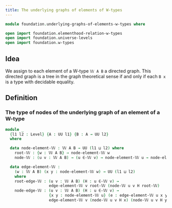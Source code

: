 ```yaml
---
title: The underlying graphs of elements of W-types
---
```


```agda
module foundation.underlying-graphs-of-elements-w-types where

open import foundation.elementhood-relation-w-types
open import foundation.universe-levels
open import foundation.w-types
```

## Idea

We assign to each element of a W-type `𝕎 A B` a directed graph. This directed graph is a tree in the graph theoretical sense if and only if each `B x` is a type with decidable equality.


## Definition

### The type of nodes of the underlying graph of an element of a W-type

```agda
module _
  {l1 l2 : Level} {A : UU l1} {B : A → UU l2}
  where

  data node-element-𝕎 : 𝕎 A B → UU (l1 ⊔ l2) where
    root-𝕎 : {w : 𝕎 A B} → node-element-𝕎 w
    node-𝕎 : (u v : 𝕎 A B) → (u ∈-𝕎 v) → node-element-𝕎 u → node-element-𝕎 v

  data edge-element-𝕎 :
    (w : 𝕎 A B) (x y : node-element-𝕎 w) → UU (l1 ⊔ l2)
    where
    root-edge-𝕎 : (u v : 𝕎 A B) (H : u ∈-𝕎 v) →
                   edge-element-𝕎 v root-𝕎 (node-𝕎 u v H root-𝕎)
    node-edge-𝕎 : (u v : 𝕎 A B) (H : u ∈-𝕎 v) →
                   {x y : node-element-𝕎 u} (e : edge-element-𝕎 u x y) →
                   edge-element-𝕎 v (node-𝕎 u v H x) (node-𝕎 u v H y)
```
